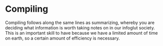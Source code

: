 # Compiling 
Compiling follows along the same lines as summarizing, whereby you are deciding what information is worth taking notes on in our infoglut society. This is an important skill to have because we have a limited amount of time on earth, so a certain amount of efficiency is necessary. 